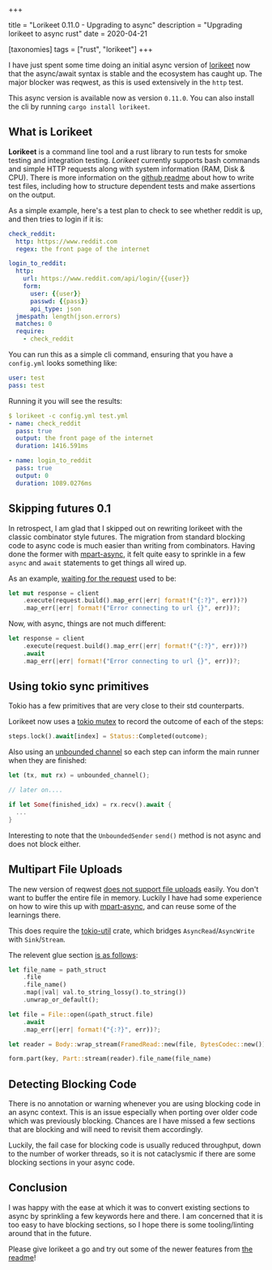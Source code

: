 +++

title = "Lorikeet 0.11.0 - Upgrading to async"
description = "Upgrading lorikeet to async rust"
date = 2020-04-21

[taxonomies]
tags = ["rust", "lorikeet"]
+++

I have just spent some time doing an initial async version of [lorikeet](https://github.com/cetra3/lorikeet) now that the async/await syntax is stable and the ecosystem has caught up.  The major blocker was reqwest, as this is used extensively in the `http` test.

This async version is available now as version `0.11.0`.  You can also install the cli by running `cargo install lorikeet`.

## What is Lorikeet

**Lorikeet** is a command line tool and a rust library to run tests for smoke testing and integration testing.  *Lorikeet* currently supports bash commands and simple HTTP requests along with system information (RAM, Disk & CPU).  There is more information on the [github readme](https://github.com/cetra3/lorikeet) about how to write test files, including how to structure dependent tests and make assertions on the output.

As a simple example, here's a test plan to check to see whether reddit is up, and then tries to login if it is:

```yaml
check_reddit:
  http: https://www.reddit.com
  regex: the front page of the internet

login_to_reddit:
  http: 
    url: https://www.reddit.com/api/login/{{user}}
    form:
      user: {{user}}
      passwd: {{pass}}
      api_type: json
  jmespath: length(json.errors)
  matches: 0
  require:
    - check_reddit
```

You can run this as a simple cli command, ensuring that you have a `config.yml` looks something like:

```yaml
user: test
pass: test
```

Running it you will see the results:

```yaml
$ lorikeet -c config.yml test.yml
- name: check_reddit
  pass: true
  output: the front page of the internet
  duration: 1416.591ms

- name: login_to_reddit
  pass: true
  output: 0
  duration: 1089.0276ms
```

## Skipping futures 0.1

In retrospect, I am glad that I skipped out on rewriting lorikeet with the classic combinator style futures.  The migration from standard blocking code to async code is much easier than writing from combinators.  Having done the former with [mpart-async](../mpart-async-0-3-0/), it felt quite easy to sprinkle in a few `async` and `await` statements to get things all wired up.

As an example, [waiting for the request](https://github.com/cetra3/lorikeet/blob/0.10.0/src/step.rs#L391-L394) used to be:

```rust
let mut response = client
    .execute(request.build().map_err(|err| format!("{:?}", err))?)
    .map_err(|err| format!("Error connecting to url {}", err))?;
```

Now, with async, things are not much different:

```rust
let response = client
    .execute(request.build().map_err(|err| format!("{:?}", err))?)
    .await
    .map_err(|err| format!("Error connecting to url {}", err))?;
```


## Using tokio sync primitives

Tokio has a few primitives that are very close to their std counterparts.

Lorikeet now uses a [tokio mutex](https://docs.rs/tokio/0.2.18/tokio/sync/struct.Mutex.html) to record the outcome of each of the steps:

```rust
steps.lock().await[index] = Status::Completed(outcome);
```

Also using an [unbounded channel](https://docs.rs/tokio/0.2.18/tokio/sync/mpsc/fn.unbounded_channel.html) so each step can inform the main runner when they are finished:

```rust
let (tx, mut rx) = unbounded_channel();

// later on....

if let Some(finished_idx) = rx.recv().await {
  ...
}
```

Interesting to note that the `UnboundedSender` `send()` method is not async and does not block either.

## Multipart File Uploads

The new version of reqwest [does not support file uploads](https://github.com/seanmonstar/reqwest/issues/646) easily.  You don't want to buffer the entire file in memory.  Luckily I have had some experience on how to wire this up with [mpart-async](https://crates.io/crates/mpart-async), and can reuse some of the learnings there.

This does require the [tokio-util](https://crates.io/crates/tokio-util) crate, which bridges `AsyncRead`/`AsyncWrite` with `Sink`/`Stream`.

The relevent glue section [is as follows](https://github.com/cetra3/lorikeet/blob/ef8ba4a0f08e82d4cb33524b9e74cc50beec9078/src/step/http.rs#L157-L167):

```rust
let file_name = path_struct
    .file
    .file_name()
    .map(|val| val.to_string_lossy().to_string())
    .unwrap_or_default();

let file = File::open(&path_struct.file)
    .await
    .map_err(|err| format!("{:?}", err))?;

let reader = Body::wrap_stream(FramedRead::new(file, BytesCodec::new()));

form.part(key, Part::stream(reader).file_name(file_name)
```

## Detecting Blocking Code

There is no annotation or warning whenever you are using blocking code in an async context.  This is an issue especially when porting over older code which was previously blocking.  Chances are I have missed a few sections that are blocking and will need to revisit them accordingly.

Luckily, the fail case for blocking code is usually reduced throughput, down to the number of worker threads, so it is not cataclysmic if there are some blocking sections in your async code.

## Conclusion

I was happy with the ease at which it was to convert existing sections to async by sprinkling a few keywords here and there.  I am concerned that it is too easy to have blocking sections, so I hope there is some tooling/linting around that in the future.

Please give lorikeet a go and try out some of the newer features from [the readme](https://github.com/cetra3/lorikeet)!
